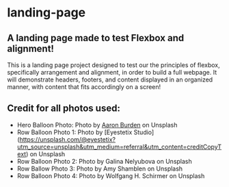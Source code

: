 # landing-page

## A landing page made to test Flexbox and alignment!

This is a landing page project designed to test our the principles of flexbox, specifically arrangement and alignment, in order to build a full webpage. It will demonstrate headers, footers, and content displayed in an organized manner, with content that fits accordingly on a screen! 

## Credit for all photos used: 

- Hero Balloon Photo: Photo by [Aaron Burden](https://unsplash.com/@aaronburden?utm_source=unsplash&utm_medium=referral&utm_content=creditCopyText) on Unsplash
- Row Balloon Photo 1: Photo by [Eyestetix Studio] (https://unsplash.com/@eyestetix?utm_source=unsplash&utm_medium=referral&utm_content=creditCopyText) on Unsplash
- Row Balloon Photo 2: Photo by Galina Nelyubova on Unsplash
- Row Ballow Photo 3: Photo by Amy Shamblen on Unsplash
- Row Balloon Photo 4: Photo by Wolfgang H. Schirmer on Unsplash


